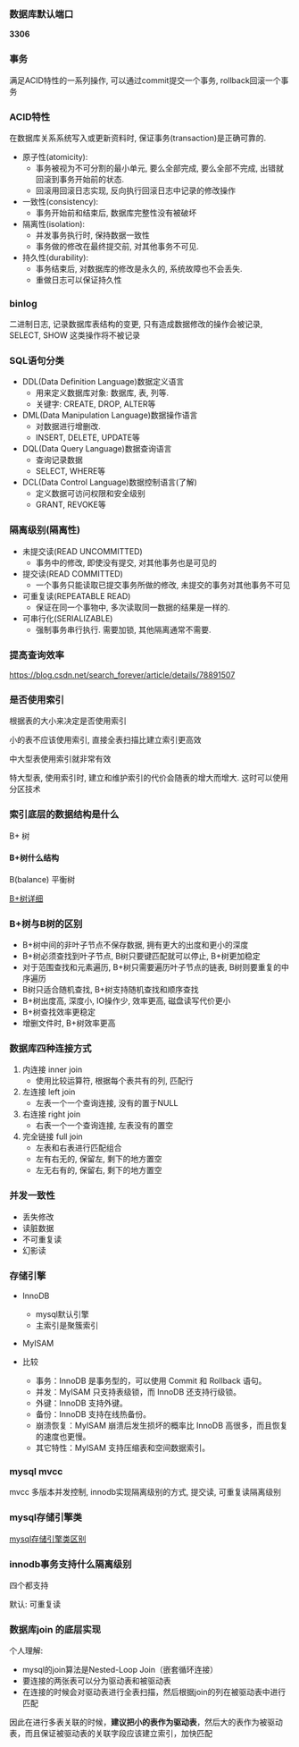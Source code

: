 
### 数据库默认端口
**3306**

### 事务
满足ACID特性的一系列操作, 可以通过commit提交一个事务, rollback回滚一个事务

### ACID特性
在数据库关系系统写入或更新资料时, 保证事务(transaction)是正确可靠的. 
- 原子性(atomicity): 
  - 事务被视为不可分割的最小单元, 要么全部完成, 要么全部不完成, 出错就回滚到事务开始前的状态.
  - 回滚用回滚日志实现, 反向执行回滚日志中记录的修改操作
- 一致性(consistency): 
  - 事务开始前和结束后, 数据库完整性没有被破坏
- 隔离性(isolation): 
  - 并发事务执行时, 保持数据一致性
  - 事务做的修改在最终提交前, 对其他事务不可见. 
- 持久性(durability): 
  - 事务结束后, 对数据库的修改是永久的, 系统故障也不会丢失. 
  - 重做日志可以保证持久性

### binlog
二进制日志, 记录数据库表结构的变更, 只有造成数据修改的操作会被记录, SELECT, SHOW 这类操作将不被记录

### SQL语句分类
- DDL(Data Definition Language)数据定义语言
  - 用来定义数据库对象: 数据库, 表, 列等. 
  - 关键字: CREATE, DROP, ALTER等
- DML(Data Manipulation Language)数据操作语言
  - 对数据进行增删改. 
  - INSERT, DELETE, UPDATE等
- DQL(Data Query Language)数据查询语言
  - 查询记录数据
  - SELECT, WHERE等
- DCL(Data Control Language)数据控制语言(了解)
  - 定义数据可访问权限和安全级别
  - GRANT, REVOKE等

### 隔离级别(隔离性)
- 未提交读(READ UNCOMMITTED)
  - 事务中的修改, 即使没有提交, 对其他事务也是可见的
- 提交读(READ COMMITTED)
  - 一个事务只能读取已提交事务所做的修改, 未提交的事务对其他事务不可见
- 可重复读(REPEATABLE READ)
  - 保证在同一个事物中, 多次读取同一数据的结果是一样的.
- 可串行化(SERIALIZABLE)
  - 强制事务串行执行. 需要加锁, 其他隔离通常不需要.

### 提高查询效率
https://blog.csdn.net/search_forever/article/details/78891507

### 是否使用索引
根据表的大小来决定是否使用索引

小的表不应该使用索引, 直接全表扫描比建立索引更高效

中大型表使用索引就非常有效

特大型表, 使用索引时, 建立和维护索引的代价会随表的增大而增大. 这时可以使用分区技术

### 索引底层的数据结构是什么
B+ 树
#### B+树什么结构
B(balance) 平衡树

[B+树详细](B+Tree.md)

### B+树与B树的区别

- B+树中间的非叶子节点不保存数据, 拥有更大的出度和更小的深度
- B+树必须查找到叶子节点, B树只要键匹配就可以停止, B+树更加稳定
- 对于范围查找和元素遍历, B+树只需要遍历叶子节点的链表, B树则要重复的中序遍历
- B树只适合随机查找, B+树支持随机查找和顺序查找
- B+树出度高, 深度小, IO操作少, 效率更高, 磁盘读写代价更小
- B+树查找效率更稳定
- 增删文件时, B+树效率更高

### 数据库四种连接方式
1. 内连接 inner join
   - 使用比较运算符, 根据每个表共有的列, 匹配行
2. 左连接 left join
   - 左表一个一个查询连接, 没有的置于NULL
3. 右连接 right join
   - 右表一个一个查询连接, 左表没有的置空
4. 完全链接 full join
   - 左表和右表进行匹配组合
   - 左有右无的, 保留左, 剩下的地方置空
   - 左无右有的, 保留右, 剩下的地方置空

### 并发一致性
- 丢失修改
- 读脏数据
- 不可重复读
- 幻影读

### 存储引擎

- InnoDB
  - mysql默认引擎
  - 主索引是聚簇索引
- MyISAM

- 比较
  - 事务：InnoDB 是事务型的，可以使用 Commit 和 Rollback 语句。
  - 并发：MyISAM 只支持表级锁，而 InnoDB 还支持行级锁。
  - 外键：InnoDB 支持外键。
  - 备份：InnoDB 支持在线热备份。
  - 崩溃恢复：MyISAM 崩溃后发生损坏的概率比 InnoDB 高很多，而且恢复的速度也更慢。
  - 其它特性：MyISAM 支持压缩表和空间数据索引。

### mysql mvcc
mvcc 多版本并发控制, innodb实现隔离级别的方式, 提交读, 可重复读隔离级别

### mysql存储引擎类

[mysql存储引擎类区别](https://blog.csdn.net/wangxinyao1997/article/details/93079544)
  
### innodb事务支持什么隔离级别
四个都支持

默认: 可重复读

### 数据库join 的底层实现
个人理解:
- mysql的join算法是Nested-Loop Join（嵌套循环连接）
- 要连接的两张表可以分为驱动表和被驱动表
- 在连接的时候会对驱动表进行全表扫描，然后根据join的列在被驱动表中进行匹配

因此在进行多表关联的时候，**建议把小的表作为驱动表**，然后大的表作为被驱动表，而且保证被驱动表的关联字段应该建立索引，加快匹配

### 




















